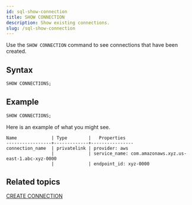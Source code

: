 ```yaml
---
id: sql-show-connection
title: SHOW CONNECTION
description: Show existing connections.
slug: /sql-show-connection
---
```


Use the `SHOW CONNECTION` command to see connections that have been created.

## Syntax

```sql
SHOW CONNECTIONS;
```

## Example

```sql
SHOW CONNECTIONS;
```

Here is an example of what you might see.

```
Name             | Type        |   Properties
-----------------+-------------+----------------
connection_name  | privatelink | provider: aws
                 |             | service_name: com.amazonaws.xyz.us-east-1.abc-xyz-0000
                 |             | endpoint_id: xyz-0000
```

## Related topics
[CREATE CONNECTION](sql-create-connection.md)